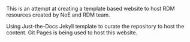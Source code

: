 This is an attempt at creating a template based website to host RDM resources created by NoE and RDM team.

Using Just-the-Docs Jekyll template to curate the repository to host the content. Git Pages is being used to host this website.
